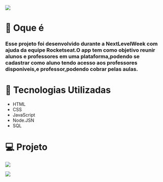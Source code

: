 ![](https://imgur.com/3cZPiXV.png)

# :rocket: Oque é
### Esse projeto foi desenvolvido durante a NextLevelWeek com ajuda da equipe Rocketseat.O app tem como objetivo reunir alunos e professores em uma plataforma,podendo se cadastrar como aluno tendo acesso aos professores disponiveis,e professor,podendo cobrar pelas aulas.

# :orange_book: Tecnologias Utilizadas
* HTML
* CSS
* JavaScript
* Node.JSN
* SQL

# :computer: Projeto

![](https://imgur.com/ljSVHmc.png)

![](https://imgur.com/L0Bn3cT.png)
